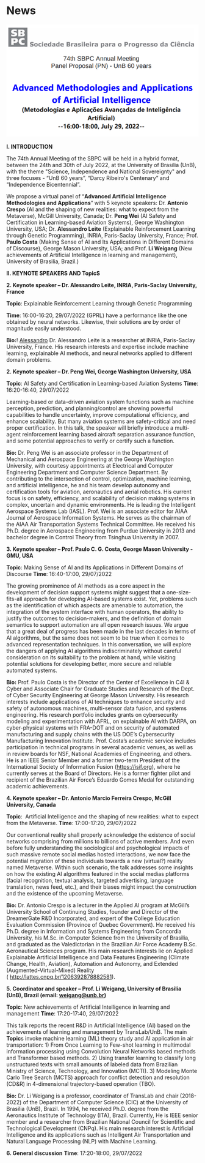 # News
<p align="center">
<img src="https://raw.githubusercontent.com/LiWeigangBR/News/main/SBPC%202022/head.PNG" alt="image"/>
</p>

**I. INTRODUCTION**

 The 74th Annual Meeting of the SBPC will be held in a hybrid format, between the 24th and 30th of July 2022, at the University of Brasília (UnB), with the theme "Science, Independence and National Sovereignty" and three focuses - “UnB 60 years”, “Darcy Ribeiro's Centenary” and “Independence Bicentennial”.

We propose a virtual panel of “**Advanced Artificial Intelligence Methodologies and Applications**” with 5 keynote speakers: Dr. **Antonio Crespo** (AI and the shaping of new realities: what to expect from the Metaverse), McGill University, Canada; Dr. **Peng Wei** (AI Safety and Certification in Learning-based Aviation Systems), George Washington University, USA; Dr. **Alessandro Leite** (Explainable Reinforcement Learning through Genetic Programming), INRIA, Paris-Saclay University, France; Prof. **Paulo Costa** (Making Sense of AI and Its Applications in Different Domains of Discourse), George Mason University, USA; and Prof. **Li Weigang** (New achievements of Artificial Intelligence in learning and management), University of Brasilia, Brazil.)

**II. KEYNOTE SPEAKERS AND TopicS**

**2. Keynote speaker – Dr. Alessandro Leite, INRIA, Paris-Saclay University, France**

**Topic**: Explainable Reinforcement Learning through Genetic Programming

**Time**: 16:00-16:20, 29/07/2022 (GPRL) have a performance like the one obtained by neural networks. Likewise, their solutions are by order of magnitude easily understood. 

**Bio:**!
[Alessandro](https://user-images.githubusercontent.com/94637980/180822066-9771a7cf-7d34-4319-a861-56fd18330853.jpg) Dr. Alessandro Leite is a researcher at INRIA, Paris-Saclay University, France. His research interests and expertise include machine learning, explainable AI methods, and neural networks applied to different domain problems.

**2. Keynote speaker – Dr. Peng Wei, George Washington University, USA**

**Topic**: AI Safety and Certification in Learning-based Aviation Systems
**Time**: 16:20-16:40, 29/07/2022

Learning-based or data-driven aviation system functions such as machine perception, prediction, and planning/control are showing powerful capabilities to handle uncertainty, improve computational efficiency, and enhance scalability. But many aviation systems are safety-critical and need proper certification. In this talk, the speaker will briefly introduce a multi-agent reinforcement learning based aircraft separation assurance function, and some potential approaches to verify or certify such a function.

**Bio:** Dr. Peng Wei is an associate professor in the Department of Mechanical and Aerospace Engineering at the George Washington University, with courtesy appointments at Electrical and Computer Engineering Department and Computer Science Department. By contributing to the intersection of control, optimization, machine learning, and artificial intelligence, he and his team develop autonomy and certification tools for aviation, aeronautics and aerial robotics. His current focus is on safety, efficiency, and scalability of decision making systems in complex, uncertain and dynamic environments. He is leading the Intelligent Aerospace Systems Lab (IASL). Prof. Wei is an associate editor for AIAA Journal of Aerospace Information Systems. He serves as the chairman of the AIAA Air Transportation Systems Technical Committee. He received his Ph.D. degree in Aerospace Engineering from Purdue University in 2013 and bachelor degree in Control Theory from Tsinghua University in 2007. 

**3. Keynote speaker – Prof. Paulo C. G. Costa, George Mason University - GMU, USA**

**Topic**: Making Sense of AI and Its Applications in Different Domains of Discourse
**Time**: 16:40-17:00, 29/07/2022

The growing prominence of AI methods as a core aspect in the development of decision support systems might suggest that a one-size-fits-all approach for developing AI-based systems exist. Yet, problems such as the identification of which aspects are amenable to automation, the integration of the system interface with human operators, the ability to justify the outcomes to decision-makers, and the definition of domain semantics to support automation are all open research issues. We argue that a great deal of progress has been made in the last decades in terms of AI algorithms, but the same does not seem to be true when it comes to advanced representation techniques. In this conversation, we will explore the dangers of applying AI algorithms indiscriminately without careful consideration on its suitability to the problem at hand, while visiting potential solutions for developing better, more secure and reliable 
automated systems.

**Bio:**
Prof. Paulo Costa is the Director of the Center of Excellence in C4I & Cyber and Associate Chair for Graduate Studies and Research of the Dept. of Cyber Security Engineering at George Mason University. His research interests include applications of AI techniques to enhance security and safety of autonomous machines, multi-sensor data fusion, and systems engineering. His research portfolio includes grants on cybersecurity modeling and experimentation with AFRL, on explainable AI with DARPA, on cyber-physical systems with FRA-DOT and on security of automated manufacturing and supply chains with the US DOE’s Cybersecurity Manufacturing Innovation Institute.  Prof. Costa’s academic service includes participation in technical programs in several academic venues, as well as in review boards for NSF, National Academies of Engineering, and others. He is an IEEE Senior Member and a former two-term President of the International Society of Information Fusion (https://isif.org), where he currently serves at the Board of Directors. He is a former fighter pilot and recipient of the Brazilian Air Force’s Eduardo Gomes Medal for outstanding academic achievements.

**4. Keynote speaker – Dr. Antonio Marcio Ferreira Crespo, McGill University, Canada**

**Topic**:  Artificial Intelligence and the shaping of new realities: what to expect from the Metaverse.
**Time**: 17:00-17:20, 29/07/2022

Our conventional reality shall properly acknowledge the existence of social networks comprising from millions to billions of active members. And even before fully understanding the sociological and psychological impacts of such massive remote social medias hosted interactions, we now face the potential migration of these individuals towards a new (virtual?) reality named Metaverse. Within such scenario, the talk addresses some insights on how the existing AI algorithms featured in the social medias platforms (facial recognition, textual analysis, targeted advertising, language translation, news feed, etc.), and their biases might impact the construction and the existence of the upcoming Metaverse. 

**Bio:**
Dr. Antonio Crespo is a lecturer in the Applied AI program at McGill’s University School of Continuing Studies, founder and Director of the DreamerGate R&D Incorporated, and expert of the College Education Evaluation Commission (Province of Quebec Government). He received his Ph.D. degree in Information and Systems Engineering from Concordia University, his M.Sc. in Computer Science from the University of Brasilia, and graduated as the Valedictorian in the Brazilian Air Force Academy B.Sc. Aeronautical Sciences program. His main research interests lie on Applied Explainable Artificial Intelligence and Data Features Engineering (Climate Change, Health, Aviation), Automation and Autonomy, and Extended (Augmented-Virtual-Mixed) Reality ( http://lattes.cnpq.br/1206392878882581).

**5. Coordinator and speaker – Prof. Li Weigang, University of Brasilia (UnB), Brazil
(email: weigang@unb.br)**

**Topic**: New achievements of Artificial Intelligence in learning and management
**Time**: 17:20-17:40, 29/07/2022

This talk reports the recent R&D in Artificial Intelligence (AI) based on the achievements of learning and management by TransLab/UnB. The main **Topic**s invoke machine learning (ML) theory study and AI application in air transportation: 1) From Once Learning to Few-shot learning in multimodal information processing using Convolution Neural Networks based methods and Transformer based methods. 2) Using transfer learning to classify long unstructured texts with small amounts of labeled data from Brazilian Ministry of Science, Technology, and Innovation (MCTI). 3) Modeling Monte Carlo Tree Search (MCTS) approach for conflict detection and resolution (CD&R) in 4-dimensional trajectory-based operation (TBO). 

**Bio:**
Dr. Li Weigang is a professor, coordinator of TransLab and chair (2018-2022) of the Department of Computer Science (CIC) at the University of Brasilia (UnB), Brazil. In 1994, he received Ph.D. degree from the Aeronautics Institute of Technology (ITA), Brazil. Currently, He is IEEE senior member and a researcher from Brazilian National Council for Scientific and Technological Development (CNPq). His main research interest is Artificial Intelligence and its applications such as Intelligent Air Transportation and Natural Language Processing (NLP) with Machine Learning.

**6. General discussion**
**Time**: 17:20-18:00, 29/07/2022

